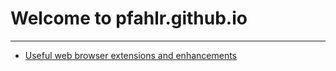 # Welcome to pfahlr.github.io

---

- [Useful web browser extensions and enhancements](./browser-extensions-enhancements)

